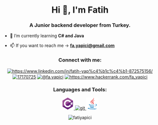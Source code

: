 <h1 align="center">Hi 👋, I'm Fatih</h1>
<h3 align="center">A Junior backend developer from Turkey.</h3>

- 🌱 I’m currently learning **C# and Java**

- 📫 If you want to reach me -> **fa.yapici@gmail.com**

<h3 align="center">Connect with me:</h3>
<p align="center">
<a href="https://linkedin.com/in/https://www.linkedin.com/in/fatih-yap%c4%b1c%c4%b1-872575156/" target="blank"><img align="center" src="https://raw.githubusercontent.com/rahuldkjain/github-profile-readme-generator/master/src/images/icons/Social/linked-in-alt.svg" alt="https://www.linkedin.com/in/fatih-yap%c4%b1c%c4%b1-872575156/" height="30" width="40" /></a>
<a href="https://stackoverflow.com/users/17170725" target="blank"><img align="center" src="https://raw.githubusercontent.com/rahuldkjain/github-profile-readme-generator/master/src/images/icons/Social/stack-overflow.svg" alt="17170725" height="30" width="40" /></a>
<a href="https://medium.com/@fa.yapici" target="blank"><img align="center" src="https://raw.githubusercontent.com/rahuldkjain/github-profile-readme-generator/master/src/images/icons/Social/medium.svg" alt="@fa.yapici" height="30" width="40" /></a>
<a href="https://www.hackerrank.com/https://www.hackerrank.com/fa_yapici" target="blank"><img align="center" src="https://raw.githubusercontent.com/rahuldkjain/github-profile-readme-generator/master/src/images/icons/Social/hackerrank.svg" alt="https://www.hackerrank.com/fa_yapici" height="30" width="40" /></a>

<h3 align="center">Languages and Tools:</h3>
<p align="center"> <a href="https://www.w3schools.com/cs/" target="_blank" rel="noreferrer"> <img src="https://raw.githubusercontent.com/devicons/devicon/master/icons/csharp/csharp-original.svg" alt="csharp" width="40" height="40"/> </a> <a href="https://git-scm.com/" target="_blank" rel="noreferrer"> <img src="https://www.vectorlogo.zone/logos/git-scm/git-scm-icon.svg" alt="git" width="40" height="40"/> </a> <a href="https://www.java.com" target="_blank" rel="noreferrer"> <img src="https://raw.githubusercontent.com/devicons/devicon/master/icons/java/java-original.svg" alt="java" width="40" height="40"/> </a> </p>

<p align="center"> <img src="https://komarev.com/ghpvc/?username=fatiyapici&label=Times%20view&color=ff1414&style=flat" alt="fatiyapici" /> </p>
